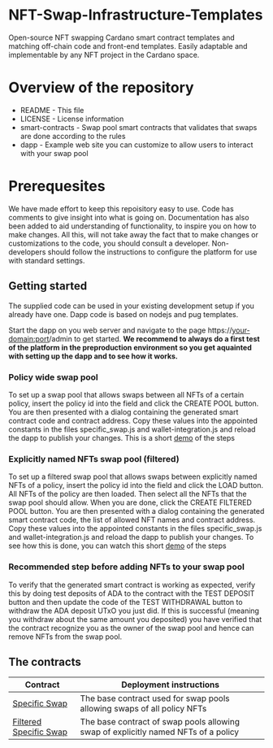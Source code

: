 # NFT-Swap-Infrastructure-Templates
Open-source NFT swapping Cardano smart contract templates and matching off-chain code and front-end templates.
Easily adaptable and implementable by any NFT project in the Cardano space.

# Overview of the repository
* README          - This file
* LICENSE         - License information
* smart-contracts - Swap pool smart contracts that validates that swaps are done according to the rules
* dapp             - Example web site you can customize to allow users to interact with your swap pool

# Prerequesites
We have made effort to keep this repoisitory easy to use. Code has comments to give insight into what is going on.
Documentation has also been added to aid understanding of functionality, to inspire you on how to make changes.
All this, will not take away the fact that to make changes or customizations to the code, you should consult a developer.
Non-developers should follow the instructions to configure the platform for use with standard settings.

## Getting started
The supplied code can be used in your existing development setup if you already have one.
Dapp code is based on nodejs and pug templates.

Start the dapp on you web server and navigate to the page https://<your-domain:port>/admin to get started.
**We recommend to always do a first test of the platform in the preproduction environment so you get aquainted with setting up the dapp and to see how it works.**

### Policy wide swap pool
To set up a swap pool that allows swaps between all NFTs of a certain policy, insert the policy id into the field and click the CREATE POOL button. You are then presented with a dialog containing the generated smart contract code and contract address. Copy these values into the appointed constants in the files specific_swap.js and wallet-integration.js and reload the dapp to publish your changes.
This is a short [demo](https://www.youtube.com/watch?v=VK_v6FuDGCg&list=PL9yobT1b_0gxoW81cavVgqYZw-Fi8yf-q&index=1) of the steps

### Explicitly named NFTs swap pool (filtered)
To set up a filtered swap pool that allows swaps between explicitly named NFTs of a policy, insert the policy id into the field and click the LOAD button. All NFTs of the policy are then loaded. Then select all the NFTs that the swap pool should allow. When you are done, click the CREATE FILTERED POOL button. You are then presented with a dialog containing the generated smart contract code, the list of allowed NFT names and contract address. Copy these values into the appointed constants in the files specific_swap.js and wallet-integration.js and reload the dapp to publish your changes.
To see how this is done, you can watch this short [demo](https://www.youtube.com/watch?v=2UCtS4nEUP4&list=PL9yobT1b_0gxoW81cavVgqYZw-Fi8yf-q&index=5) of the steps

### Recommended step before adding NFTs to your swap pool
To verify that the generated smart contract is working as expected, verify this by doing test deposits of ADA to the contract with the TEST DEPOSIT button and then update the code of the TEST WITHDRAWAL button to withdraw the ADA deposit UTxO you just did. If this is successful (meaning you withdraw about the same amount you deposited) you have verified that the contract recognize you as the owner of the swap pool and hence can remove NFTs from the swap pool. 

## The contracts
| Contract | Deployment instructions |
| --- | --- |
| [Specific Swap](smart-contracts/SpecificSwap.hs) | The base contract used for swap pools allowing swaps of all policy NFTs |
| [Filtered Specific Swap](smart-contracts/SpecificSwapFiltered.hs) | The base contract of swap pools allowing swap of explicitly named NFTs of a policy |
